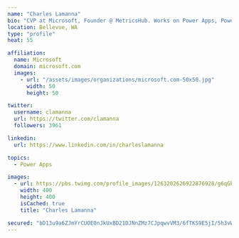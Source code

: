 ```yaml
---
name: "Charles Lamanna"
bio: "CVP at Microsoft, Founder @ MetricsHub. Works on Power Apps, Power Automate, Power Virtual Agent, Common Data Service and Dynamics 365."
location: Bellevue, WA
type: "profile"
heat: 55

affiliation:
  name: Microsoft
  domain: microsoft.com
  images:
    - url: "/assets/images/organizations/microsoft.com-50x50.jpg"
      width: 50
      height: 50

twitter:
  username: clamanna
  url: https://twitter.com/clamanna
  followers: 3961

linkedin:
  url: https://www.linkedin.com/in/charleslamanna

topics:
  - Power Apps

images:
  - url: https://pbs.twimg.com/profile_images/1263202626922876928/g6qGbHZ-_400x400.jpg
    width: 400
    height: 400
    isCached: true
    title: "Charles Lamanna"

secured: "bD13u9a6ZJmYrCUOE0nJkUxBD21DJNnZMz7CJpqwvVM3/6fTKS9E5jI/5h3vW3wr1Kt5G5DHm3/abUdvCY0SpYa4lk98v3i/rKJjKtjFhJNkid9u9BKg5DEbES3utMOx1dFkUSp/j8/ATNSxZmJ9ZFP1U6jgT8jwDRdqYMxf9Qu+fDbct1lNfoAPjD8wJa4QM1Ggvv65Z2wyVjBq/4lbcLIg8zcBzsnFV0GTFXz+4bvDplOrUVx7C0AUyx10uM0oQ2RujWzP8EardwjCMYH+q4vN4O4J6pen14MWi51yUr6axZeuDKrnKoKo4mHFRG+77g7rQPlwYZI1filaGoZ03WmMJR024jZX9ORgnFACBTftuRJu3Z9RPlXiFJr94lfsTE2HpReMr9rpW/n6C7Ia2iB4yULC3zdvz+WWh+S9GYs=;OSuZm2FllDPMfzkY3RRR7w=="
---
```


